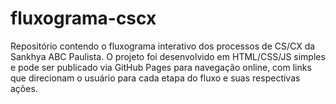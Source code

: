 # fluxograma-cscx
Repositório contendo o fluxograma interativo dos processos de CS/CX da Sankhya ABC Paulista. O projeto foi desenvolvido em HTML/CSS/JS simples e pode ser publicado via GitHub Pages para navegação online, com links que direcionam o usuário para cada etapa do fluxo e suas respectivas ações.
